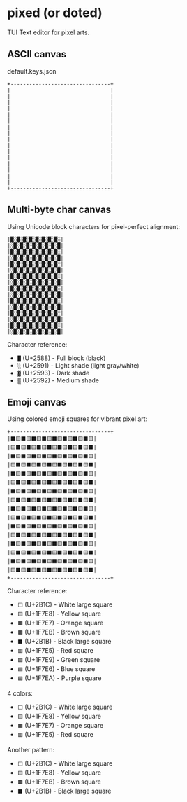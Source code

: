 # pixed (or doted)

TUI Text editor for pixel arts.

ASCII canvas
------------

default.keys.json

```
+--------------------------------+
|                                |
|                                |
|                                |
|                                |
|                                |
|                                |
|                                |
|                                |
|                                |
|                                |
|                                |
|                                |
|                                |
|                                |
|                                |
|                                |
+--------------------------------+
```

Multi-byte char canvas
----------------------

Using Unicode block characters for pixel-perfect alignment:

```
|█░█░█░█░█░█░█░█░|
|░█░█░█░█░█░█░█░█|
|█░█░█░█░█░█░█░█░|
|░█░█░█░█░█░█░█░█|
|█░█░█░█░█░█░█░█░|
|░█░█░█░█░█░█░█░█|
|█░█░█░█░█░█░█░█░|
|░█░█░█░█░█░█░█░█|
|█░█░█░█░█░█░█░█░|
|░█░█░█░█░█░█░█░█|
|█░█░█░█░█░█░█░█░|
|░█░█░█░█░█░█░█░█|
|█░█░█░█░█░█░█░█░|
|░█░█░█░█░█░█░█░█|
|█░█░█░█░█░█░█░█░|
|░█░█░█░█░█░█░█░█|
```

Character reference:
- `█` (U+2588) - Full block (black)
- `░` (U+2591) - Light shade (light gray/white)
- `▓` (U+2593) - Dark shade 
- `▒` (U+2592) - Medium shade


Emoji canvas
------------

Using colored emoji squares for vibrant pixel art:

```
+--------------------------------+
|⬛🟨⬛🟨⬛🟨⬛🟨⬛🟨⬛🟨⬛🟨⬛🟨|
|🟨⬛🟨⬛🟨⬛🟨⬛🟨⬛🟨⬛🟨⬛🟨⬛|
|⬛🟨⬛🟨⬛🟨⬛🟨⬛🟨⬛🟨⬛🟨⬛🟨|
|🟨⬛🟨⬛🟨⬛🟨⬛🟨⬛🟨⬛🟨⬛🟨⬛|
|⬛🟨⬛🟨⬛🟨⬛🟨⬛🟨⬛🟨⬛🟨⬛🟨|
|🟨⬛🟨⬛🟨⬛🟨⬛🟨⬛🟨⬛🟨⬛🟨⬛|
|⬛🟨⬛🟨⬛🟨⬛🟨⬛🟨⬛🟨⬛🟨⬛🟨|
|🟨⬛🟨⬛🟨⬛🟨⬛🟨⬛🟨⬛🟨⬛🟨⬛|
|⬛🟨⬛🟨⬛🟨⬛🟨⬛🟨⬛🟨⬛🟨⬛🟨|
|🟨⬛🟨⬛🟨⬛🟨⬛🟨⬛🟨⬛🟨⬛🟨⬛|
|⬛🟨⬛🟨⬛🟨⬛🟨⬛🟨⬛🟨⬛🟨⬛🟨|
|🟨⬛🟨⬛🟨⬛🟨⬛🟨⬛🟨⬛🟨⬛🟨⬛|
|⬛🟨⬛🟨⬛🟨⬛🟨⬛🟨⬛🟨⬛🟨⬛🟨|
|🟨⬛🟨⬛🟨⬛🟨⬛🟨⬛🟨⬛🟨⬛🟨⬛|
|⬛🟨⬛🟨⬛🟨⬛🟨⬛🟨⬛🟨⬛🟨⬛🟨|
|🟨⬛🟨⬛🟨⬛🟨⬛🟨⬛🟨⬛🟨⬛🟨⬛|
+--------------------------------+
```

Character reference:
- `⬜` (U+2B1C) - White large square
- `🟨` (U+1F7E8) - Yellow square
- `🟧` (U+1F7E7) - Orange square
- `🟫` (U+1F7EB) - Brown square
- `⬛` (U+2B1B) - Black large square
- `🟥` (U+1F7E5) - Red square
- `🟩` (U+1F7E9) - Green square
- `🟦` (U+1F7E6) - Blue square
- `🟪` (U+1F7EA) - Purple square

4 colors:
- `⬜` (U+2B1C) - White large square
- `🟨` (U+1F7E8) - Yellow square
- `🟧` (U+1F7E7) - Orange square
- `🟥` (U+1F7E5) - Red square

Another pattern:
- `⬜` (U+2B1C) - White large square
- `🟨` (U+1F7E8) - Yellow square
- `🟫` (U+1F7EB) - Brown square
- `⬛` (U+2B1B) - Black large square

